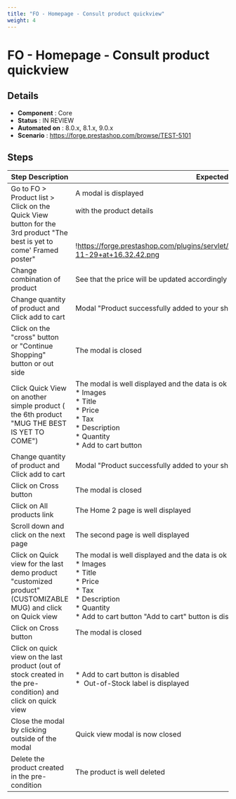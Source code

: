 ```yaml
---
title: "FO - Homepage - Consult product quickview"
weight: 4
---
```


# FO - Homepage - Consult product quickview
## Details
* **Component** : Core
* **Status** : IN REVIEW
* **Automated on** : 8.0.x, 8.1.x, 9.0.x
* **Scenario** : https://forge.prestashop.com/browse/TEST-5101

## Steps
| Step Description | Expected result |
| ----- | ----- |
| Go to FO > Product list > Click on the Quick View button for the 3rd product "The best is yet to come' Framed poster" | A modal is displayed<br><br>with the product details<br><br> <br><br>!https://forge.prestashop.com/plugins/servlet/raven/attachment/637/Screenshot+2021-11-29+at+16.32.42.png|width=625,height=309! |
| Change combination of product | See that the price will be updated accordingly |
| Change quantity of product and Click add to cart | Modal "Product successfully added to your shopping cart" is displayed |
| Click on the "cross" button  or "Continue Shopping" button or out side | The modal is closed |
| Click Quick View on another simple product ( the 6th product "MUG THE BEST IS YET TO COME") | The modal is well displayed and the data is ok <br> * Images<br> * Title<br> * Price<br> * Tax<br> * Description<br> * Quantity<br> * Add to cart button |
| Change quantity of product and Click add to cart | Modal "Product successfully added to your shopping cart" is displayed |
| Click on Cross button | The modal is closed |
| Click on All products link | The Home 2 page is well displayed |
| Scroll down and click on the next page | The second page is well displayed |
| Click on Quick view for the last demo product "customized product" (CUSTOMIZABLE MUG) and click on Quick view | The modal is well displayed and the data is ok <br> * Images<br> * Title<br> * Price<br> * Tax<br> * Description<br> * Quantity<br> * Add to cart button "Add to cart" button is disabled |
| Click on Cross button | The modal is closed |
| Click on quick view on the last product (out of stock created in the pre-condition) and click on quick view | * Add to cart button is disabled<br> *  Out-of-Stock label is displayed |
| Close the modal by clicking outside of the modal | Quick view modal is now closed |
| Delete the product created in the pre-condition | The product is well deleted |